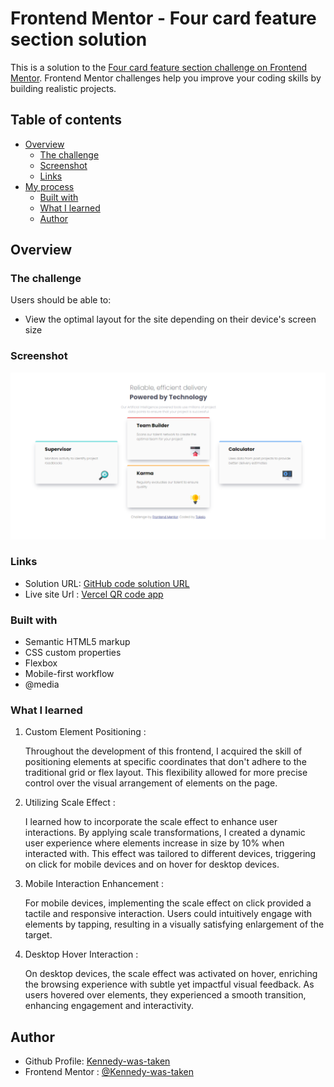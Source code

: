 # Frontend Mentor - Four card feature section solution

This is a solution to the [Four card feature section challenge on Frontend Mentor](https://www.frontendmentor.io/challenges/four-card-feature-section-weK1eFYK). Frontend Mentor challenges help you improve your coding skills by building realistic projects. 

## Table of contents

- [Overview](#overview)
  - [The challenge](#the-challenge)
  - [Screenshot](#screenshot)
  - [Links](#links)
- [My process](#my-process)
  - [Built with](#built-with)
  - [What I learned](#what-i-learned)
  - [Author](#author)

## Overview

### The challenge

Users should be able to:

- View the optimal layout for the site depending on their device's screen size

### Screenshot
  
   ![Full screen](./src/assets/content-images/product.PNG)

### Links

- Solution URL: [GitHub code solution URL](https://github.com/Kennedy-was-taken/four-card-feature-section-master)
- Live site Url : [Vercel QR code app](https://four-card-feature-section-master-zeta-snowy.vercel.app)


### Built with

- Semantic HTML5 markup
- CSS custom properties
- Flexbox
- Mobile-first workflow
- @media

### What I learned

1. Custom Element Positioning : 

    Throughout the development of this frontend, I acquired the skill of positioning elements at specific coordinates that don't adhere to the traditional grid or flex layout. This flexibility allowed for more precise control over the visual arrangement of elements on the page.

2. Utilizing Scale Effect : 

    I learned how to incorporate the scale effect to enhance user interactions. By applying scale transformations, I created a dynamic user experience where elements increase in size by 10% when interacted with. This effect was tailored to different devices, triggering on click for mobile devices and on hover for desktop devices.

3. Mobile Interaction Enhancement : 

    For mobile devices, implementing the scale effect on click provided a tactile and responsive interaction. Users could intuitively engage with elements by tapping, resulting in a visually satisfying enlargement of the target.

4. Desktop Hover Interaction : 

    On desktop devices, the scale effect was activated on hover, enriching the browsing experience with subtle yet impactful visual feedback. As users hovered over elements, they experienced a smooth transition, enhancing engagement and interactivity.


## Author

- Github Profile: [Kennedy-was-taken](https://github.com/Kennedy-was-taken)
- Frontend Mentor : [@Kennedy-was-taken](https://www.frontendmentor.io/profile/Kennedy-was-taken)

